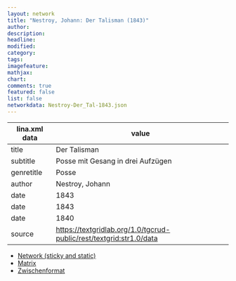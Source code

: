 ```yaml
---
layout: network
title: "Nestroy, Johann: Der Talisman (1843)"
author:
description:
headline:
modified:
category:
tags:
imagefeature: 
mathjax: 
chart: 
comments: true
featured: false
list: false
networkdata: Nestroy-Der_Tal-1843.json
---
```

lina.xml data  | value
------------- | -------------
title|Der Talisman
subtitle|Posse mit Gesang in drei Aufzügen
genretitle|Posse
author|Nestroy, Johann
date|1843
date|1843
date|1840
source|https://textgridlab.org/1.0/tgcrud-public/rest/textgrid:str1.0/data


* [Network (sticky and static)](/network0008)
* [Matrix](/matrix0008)
* [Zwischenformat](/lina0008 )
